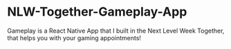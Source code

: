 # NLW-Together-Gameplay-App
Gameplay is a React Native App that I built in the Next Level Week Together, that helps you with your gaming appointments!
